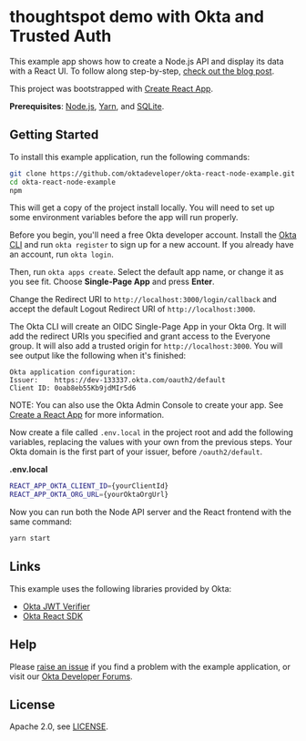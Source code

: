 # thoughtspot demo with Okta and Trusted Auth

This example app shows how to create a Node.js API and display its data with a React UI. To follow along step-by-step, [check out the blog post](https://developer.okta.com/blog/2018/07/10/build-a-basic-crud-app-with-node-and-react).

This project was bootstrapped with [Create React App](https://github.com/facebookincubator/create-react-app).

**Prerequisites**: [Node.js](https://nodejs.org/en/), [Yarn](https://yarnpkg.com/lang/en/), and [SQLite](https://www.sqlite.org/index.html).

## Getting Started

To install this example application, run the following commands:

```bash
git clone https://github.com/oktadeveloper/okta-react-node-example.git
cd okta-react-node-example
npm
```

This will get a copy of the project install locally. You will need to set up some environment variables before the app will run properly.

Before you begin, you'll need a free Okta developer account. Install the [Okta CLI](https://cli.okta.com/) and run `okta register` to sign up for a new account. If you already have an account, run `okta login`.

Then, run `okta apps create`. Select the default app name, or change it as you see fit. Choose **Single-Page App** and press **Enter**.

Change the Redirect URI to `http://localhost:3000/login/callback` and accept the default Logout Redirect URI of `http://localhost:3000`.

The Okta CLI will create an OIDC Single-Page App in your Okta Org. It will add the redirect URIs you specified and grant access to the Everyone group. It will also add a trusted origin for `http://localhost:3000`. You will see output like the following when it's finished:

```
Okta application configuration:
Issuer:    https://dev-133337.okta.com/oauth2/default
Client ID: 0oab8eb55Kb9jdMIr5d6
```

NOTE: You can also use the Okta Admin Console to create your app. See [Create a React App](https://developer.okta.com/docs/guides/sign-into-spa/react/create-okta-application/) for more information.

Now create a file called `.env.local` in the project root and add the following variables, replacing the values with your own from the previous steps. Your Okta domain is the first part of your issuer, before `/oauth2/default`.

**.env.local**
```bash
REACT_APP_OKTA_CLIENT_ID={yourClientId}
REACT_APP_OKTA_ORG_URL={yourOktaOrgUrl}
```

Now you can run both the Node API server and the React frontend with the same command:

```bash
yarn start
```

## Links

This example uses the following libraries provided by Okta:

* [Okta JWT Verifier](https://github.com/okta/okta-oidc-js/tree/master/packages/jwt-verifier)
* [Okta React SDK](https://github.com/okta/okta-react)

## Help

Please [raise an issue](https://github.com/oktadeveloper/okta-react-node-example/issues) if you find a problem with the example application, or visit our [Okta Developer Forums](https://devforum.okta.com/).

## License

Apache 2.0, see [LICENSE](LICENSE).

